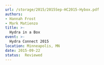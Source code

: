 ```yaml
---
url: /storage/2015/2015Sep-HC2015-Hybox.pdf
authors:
- Hannah Frost
- Mark Matienzo
title: >-
  Hydra in a Box
event: >-
  Hydra Connect 2015
location: Minneapolis, MN
date: 2015-09-22
status:  Reviewed
---
```

